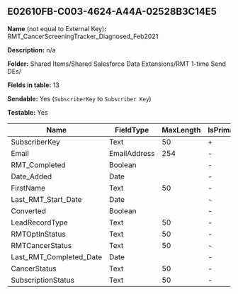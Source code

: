 ## E02610FB-C003-4624-A44A-02528B3C14E5

**Name** (not equal to External Key)**:** RMT_CancerScreeningTracker_Diagnosed_Feb2021

**Description:** n/a

**Folder:** Shared Items/Shared Salesforce Data Extensions/RMT 1-time Send DEs/

**Fields in table:** 13

**Sendable:** Yes (`SubscriberKey` to `Subscriber Key`)

**Testable:** Yes

| Name | FieldType | MaxLength | IsPrimaryKey | IsNullable | DefaultValue |
| --- | --- | --- | --- | --- | --- |
| SubscriberKey | Text | 50 | + | - |  |
| Email | EmailAddress | 254 | - | + |  |
| RMT_Completed | Boolean |  | - | + |  |
| Date_Added | Date |  | - | + | GetDate() |
| FirstName | Text | 50 | - | + | Friend |
| Last_RMT_Start_Date | Date |  | - | + |  |
| Converted | Boolean |  | - | + |  |
| LeadRecordType | Text | 50 | - | + |  |
| RMTOptInStatus | Text | 50 | - | + |  |
| RMTCancerStatus | Text | 50 | - | + |  |
| Last_RMT_Completed_Date | Date |  | - | + |  |
| CancerStatus | Text | 50 | - | + |  |
| SubscriptionStatus | Text | 50 | - | + |  |
